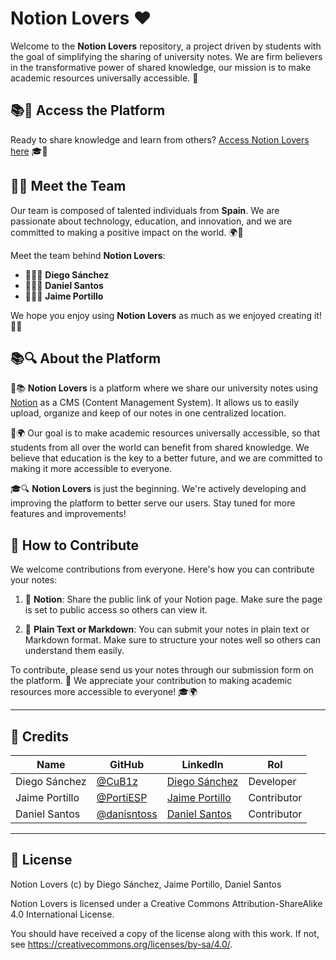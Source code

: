 # Notion Lovers ❤️

Welcome to the **Notion Lovers** repository, a project driven by students with the goal of simplifying the sharing of university notes. We are firm believers in the transformative power of shared knowledge, our mission is to make academic resources universally accessible. 🚀

## 📚📝 Access the Platform

Ready to share knowledge and learn from others? [Access Notion Lovers here](https://notion-lovers.vercel.app/) 🎓🚀

## 👥🤝 Meet the Team

 Our team is composed of talented individuals from **Spain**.
We are passionate about technology, education, and innovation, and we are committed to making a positive impact on the world. 🌍🚀

Meet the team behind **Notion Lovers**:
- 🧑‍💻🧰 **Diego Sánchez**
- 🧑‍💻🚀 **Daniel Santos** 
- 🧑‍💻💡 **Jaime Portillo** 

We hope you enjoy using **Notion Lovers** as much as we enjoyed creating it! 🎉🎊

## 📚🔍 About the Platform

📝📚 **Notion Lovers** is a platform where we share our university notes using [Notion](https://www.notion.so/product) as a CMS (Content Management System). It allows us to easily upload, organize and keep of our notes in one centralized location.

🚀🌍 Our goal is to make academic resources universally accessible, so that students from all over the world can benefit from shared knowledge. We believe that education is the key to a better future, and we are committed to making it more accessible to everyone.

🎓🔍 **Notion Lovers** is just the beginning. We're actively developing and improving the platform to better serve our users. Stay tuned for more features and improvements!

## 🤝 How to Contribute

We welcome contributions from everyone. Here's how you can contribute your notes:

1. 📝 **Notion**: Share the public link of your Notion page. Make sure the page is set to public access so others can view it.

2. 📄 **Plain Text or Markdown**: You can submit your notes in plain text or Markdown format. Make sure to structure your notes well so others can understand them easily.

To contribute, please send us your notes through our submission form on the platform. 💌 We appreciate your contribution to making academic resources more accessible to everyone! 🎓🌍

----

## 📜 Credits

| Name          | GitHub                                       | LinkedIn                                                    | Rol         |
| ------------- | -------------------------------------------- | ----------------------------------------------------------- | ----------- |
| Diego Sánchez | [@CuB1z](https://github.com/CuB1z)           | [Diego Sánchez](https://www.linkedin.com/in/cub1z/)         | Developer   |
| Jaime Portillo| [@PortiESP](https://github.com/PortiESP)     | [Jaime Portillo](https://www.linkedin.com/in/porti/)        | Contributor |
| Daniel Santos | [@danisntoss](https://github.com/danisntoss) | [Daniel Santos](https://www.linkedin.com/in/danisntoss/)    | Contributor |

----

## 📜 License

Notion Lovers (c) by Diego Sánchez, Jaime Portillo, Daniel Santos

Notion Lovers is licensed under a
Creative Commons Attribution-ShareAlike 4.0 International License.

You should have received a copy of the license along with this
work. If not, see <https://creativecommons.org/licenses/by-sa/4.0/>.
